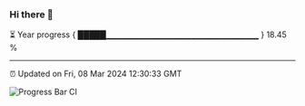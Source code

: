 ### Hi there 👋

⏳ Year progress { █████▁▁▁▁▁▁▁▁▁▁▁▁▁▁▁▁▁▁▁▁▁▁▁▁▁ } 18.45 %

---

⏰ Updated on Fri, 08 Mar 2024 12:30:33 GMT

![Progress Bar CI](https://github.com/ZhaoGui/ZhaoGui/workflows/Progress%20Bar%20CI/badge.svg)

